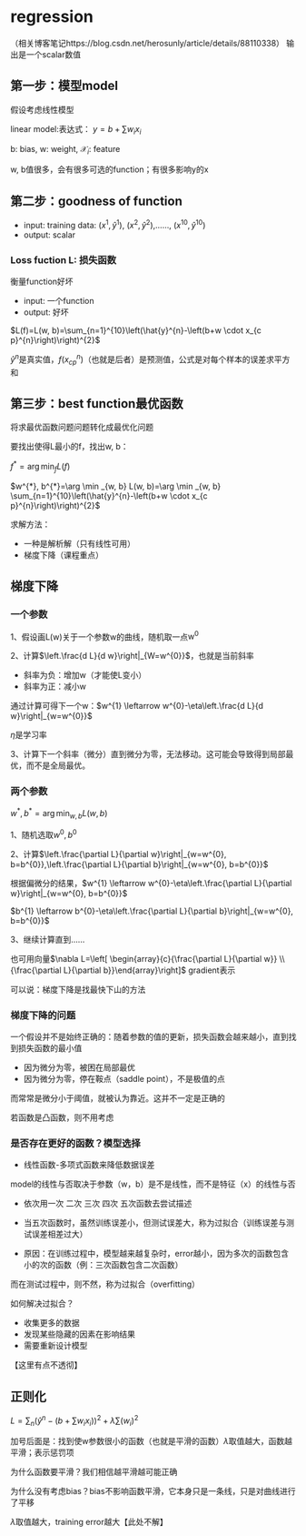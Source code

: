# regression
（相关博客笔记https://blog.csdn.net/herosunly/article/details/88110338）
输出是一个scalar数值
## 第一步：模型model
假设考虑线性模型

linear model:表达式：
$y=b+\sum w_{i} x_{i}$

b: bias, w: weight, $\mathcal{X}_{i}$: feature

w, b值很多，会有很多可选的function；有很多影响y的x

## 第二步：goodness of function

* input: training data: $\left(x^{1}, \hat{y}^{1}\right)$, $\left(x^{2}, \hat{y}^{2}\right)$,……, $\left(x^{10}, \hat{y}^{10}\right)$
* output: scalar
### Loss fuction L: 损失函数
衡量function好坏

* input: 一个function
* output: 好坏

$L(f)=L(w, b)=\sum_{n=1}^{10}\left(\hat{y}^{n}-\left(b+w \cdot x_{c p}^{n}\right)\right)^{2}$

$\hat{y}^{n}$是真实值，$f\left(x_{c p}^{n}\right)$（也就是后者）是预测值，公式是对每个样本的误差求平方和

## 第三步：best function最优函数

将求最优函数问题问题转化成最优化问题

要找出使得L最小的f，找出w, b：

$f^{*}=\arg \min _{f} L(f)$

$w^{*}, b^{*}=\arg \min _{w, b} L(w, b)=\arg \min _{w, b} \sum_{n=1}^{10}\left(\hat{y}^{n}-\left(b+w \cdot x_{c p}^{n}\right)\right)^{2}$

求解方法：

* 一种是解析解（只有线性可用）
* 梯度下降（课程重点）

## 梯度下降

### 一个参数

1、假设画L(w)关于一个参数w的曲线，随机取一点$\mathrm{w}^{0}$

2、计算$\left.\frac{d L}{d w}\right|_{W=w^{0}}$，也就是当前斜率
* 斜率为负：增加w（才能使L变小）
* 斜率为正：减小w

通过计算可得下一个w：$w^{1} \leftarrow w^{0}-\eta\left.\frac{d L}{d w}\right|_{w=w^{0}}$

$\eta$是学习率

3、计算下一个斜率（微分）直到微分为零，无法移动。这可能会导致得到局部最优，而不是全局最优。

### 两个参数
$w^{*}, b^{*}=\arg \min _{w, b} L(w, b)$

1、随机选取$w^{0}, b^{0}$

2、计算$\left.\frac{\partial L}{\partial w}\right|_{w=w^{0}, b=b^{0}},\left.\frac{\partial L}{\partial b}\right|_{w=w^{0}, b=b^{0}}$

根据偏微分的结果，$w^{1} \leftarrow w^{0}-\eta\left.\frac{\partial L}{\partial w}\right|_{w=w^{0}, b=b^{0}}$

$b^{1} \leftarrow b^{0}-\eta\left.\frac{\partial L}{\partial b}\right|_{w=w^{0}, b=b^{0}}$

3、继续计算直到……

也可用向量$\nabla L=\left[ \begin{array}{c}{\frac{\partial L}{\partial w}} \\ {\frac{\partial L}{\partial b}}\end{array}\right]$ gradient表示

可以说：梯度下降是找最快下山的方法

### 梯度下降的问题

一个假设并不是始终正确的：随着参数的值的更新，损失函数会越来越小，直到找到损失函数的最小值

* 因为微分为零，被困在局部最优
* 因为微分为零，停在鞍点（saddle point），不是极值的点

而常常是微分小于阈值，就被认为靠近。这并不一定是正确的

若函数是凸函数，则不用考虑

### 是否存在更好的函数？模型选择

* 线性函数-多项式函数来降低数据误差

model的线性与否取决于参数（w，b）是不是线性，而不是特征（x）的线性与否

* 依次用一次 二次 三次 四次 五次函数去尝试描述

* 当五次函数时，虽然训练误差小，但测试误差大，称为过拟合（训练误差与测试误差相差过大）

* 原因：在训练过程中，模型越来越复杂时，error越小，因为多次的函数包含小的次的函数（例：三次函数包含二次函数）

而在测试过程中，则不然，称为过拟合（overfitting）

如何解决过拟合？

* 收集更多的数据
* 发现某些隐藏的因素在影响结果
* 需要重新设计模型

【这里有点不透彻】

## 正则化

$L=\sum_{n}\left(\hat{y}^{n}-\left(b+\sum w_{i} x_{i}\right)\right)^{2}+\lambda \sum\left(w_{i}\right)^{2}$

加号后面是：找到使w参数很小的函数（也就是平滑的函数）$\lambda$取值越大，函数越平滑；表示惩罚项

为什么函数要平滑？我们相信越平滑越可能正确

为什么没有考虑bias？bias不影响函数平滑，它本身只是一条线，只是对曲线进行了平移

$\lambda$取值越大，training error越大【此处不解】
